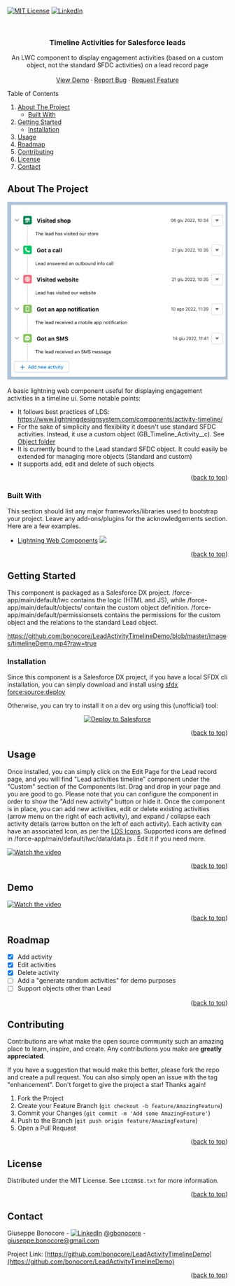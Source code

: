 <a name="readme-top"></a>

<!-- PROJECT SHIELDS -->
[![MIT License][license-shield]][license-url]
[![LinkedIn][linkedin-shield]][linkedin-url]

<!-- PROJECT LOGO -->
<br />
<div align="center">
  <!--<a href="https://github.com/othneildrew/Best-README-Template">
    <img src="images/logo.png" alt="Logo" width="80" height="80">
  </a>-->

  <h3 align="center">Timeline Activities for Salesforce leads</h3>

  <p align="center">
    An LWC component to display engagement activities (based on a custom object, not the standard SFDC activities) on a lead record page
    <br />
    <br />
    <a href="#Demo">View Demo</a>
    ·
    <a href="https://github.com/bonocore/LeadActivityTimelineDemo/issues">Report Bug</a>
    ·
    <a href="https://github.com/bonocore/LeadActivityTimelineDemo/issues">Request Feature</a>
   </p>
</div>

<!-- TABLE OF CONTENTS -->
  <summary>Table of Contents</summary>
  <ol>
    <li>
      <a href="#about-the-project">About The Project</a>
      <ul>
        <li><a href="#built-with">Built With</a></li>
      </ul>
    </li>
    <li>
      <a href="#getting-started">Getting Started</a>
      <ul>
        <li><a href="#installation">Installation</a></li>
      </ul>
    </li>
    <li><a href="#usage">Usage</a></li>
    <li><a href="#roadmap">Roadmap</a></li>
    <li><a href="#contributing">Contributing</a></li>
    <li><a href="#license">License</a></li>
    <li><a href="#contact">Contact</a></li>
  </ol>

<!-- ABOUT THE PROJECT -->
## About The Project

[![Product Name Screen Shot][product-screenshot]](product-screenshot)

A basic lightning web component useful for displaying engagement activities in a timeline ui.
Some notable points:
* It follows best practices of LDS: https://www.lightningdesignsystem.com/components/activity-timeline/
* For the sake of simplicity and flexibility it doesn't use standard SFDC activities. Instead, it use a custom object (GB_Timeline_Activity__c). See [Object folder](https://github.com/bonocore/LeadActivityTimelineDemo/tree/master/force-app/main/default/objects/GB_Timeline_Activity__c)
* It is currently bound to the Lead standard SFDC object. It could easily be extended for managing more objects (Standard and custom)
* It supports add, edit and delete of such objects

<p align="right">(<a href="#readme-top">back to top</a>)</p>

### Built With

This section should list any major frameworks/libraries used to bootstrap your project. Leave any add-ons/plugins for the acknowledgements section. Here are a few examples.

* [Lightning Web Components](https://lwc.dev/) <img src="https://webcomponents.dev/assets/lib/lwc.svg" width="24"/> 

<p align="right">(<a href="#readme-top">back to top</a>)</p>

<!-- GETTING STARTED -->
## Getting Started

This component is packaged as a Salesforce DX project. /force-app/main/default/lwc contains the logic (HTML and JS), while /force-app/main/default/objects/ contain the custom object definition. /force-app/main/default/permissionsets contains the permissions for the custom object and the relations to the standard Lead object.

https://github.com/bonocore/LeadActivityTimelineDemo/blob/master/images/timelineDemo.mp4?raw=true

### Installation

Since this component is a Salesforce DX project, if you have a local SFDX cli installation, you can simply download and install using [sfdx force:source:deploy](https://developer.salesforce.com/docs/atlas.en-us.sfdx_cli_reference.meta/sfdx_cli_reference/cli_reference_force_source.htm#cli_reference_force_source_deploy)

Otherwise, you can try to install it on a dev org using this (unofficial) tool:

<p align="center">
    <a href="https://githubsfdeploy.herokuapp.com?owner=bonocore&repo=LeadActivityTimelineDemo&ref=master">
            <img alt="Deploy to Salesforce"
                src="https://raw.githubusercontent.com/afawcett/githubsfdeploy/master/deploy.png">
    </a>
</p>    

<p align="right">(<a href="#readme-top">back to top</a>)</p>

<!-- USAGE EXAMPLES -->
## Usage

Once installed, you can simply click on the Edit Page for the Lead record page, and you will find "Lead activities timeline" component under the "Custom" section of the Components list. Drag and drop in your page and you are good to go. Please note that you can configure the component in order to show the "Add new activity" button or hide it. Once the component is in place, you can add new activities, edit or delete existing activities (arrow menu on the right of each activity), and expand / collapse each activity details (arrow button on the left of each activity).
Each activity can have an associated Icon, as per the [LDS Icons](https://www.lightningdesignsystem.com/icons/).
Supported icons are defined in /force-app/main/default/lwc/data/data.js . Edit it if you need more.

<a href="http://www.youtube.com/watch?feature=player_embedded&v=XnifV3ay9Tk" target="_blank">
 <img src="http://img.youtube.com/vi/XnifV3ay9Tk/sddefault.jpg" alt="Watch the video" width="240" height="180"  />
</a>

<p align="right">(<a href="#readme-top">back to top</a>)</p>

## Demo

<a href="http://www.youtube.com/watch?feature=player_embedded&v=8AL4W2a9Exw" target="_blank">
 <img src="http://img.youtube.com/vi/8AL4W2a9Exw/sddefault.jpg" alt="Watch the video" width="240" height="180" />
</a>

<p align="right">(<a href="#readme-top">back to top</a>)</p>

<!-- ROADMAP -->
## Roadmap

- [x] Add activity
- [x] Edit activities
- [x] Delete activity
- [ ] Add a "generate random activities" for demo purposes
- [ ] Support objects other than Lead

<p align="right">(<a href="#readme-top">back to top</a>)</p>

  
<!-- CONTRIBUTING -->
## Contributing

Contributions are what make the open source community such an amazing place to learn, inspire, and create. Any contributions you make are **greatly appreciated**.

If you have a suggestion that would make this better, please fork the repo and create a pull request. You can also simply open an issue with the tag "enhancement".
Don't forget to give the project a star! Thanks again!

1. Fork the Project
2. Create your Feature Branch (`git checkout -b feature/AmazingFeature`)
3. Commit your Changes (`git commit -m 'Add some AmazingFeature'`)
4. Push to the Branch (`git push origin feature/AmazingFeature`)
5. Open a Pull Request

<p align="right">(<a href="#readme-top">back to top</a>)</p>



<!-- LICENSE -->
## License

Distributed under the MIT License. See `LICENSE.txt` for more information.

<p align="right">(<a href="#readme-top">back to top</a>)</p>

<!-- CONTACT -->
## Contact

Giuseppe Bonocore - [![LinkedIn][linkedin-shield]][linkedin-url] [@gbonocore](https://twitter.com/gbonocore) - giuseppe.bonocore@gmail.com

Project Link: [https://github.com/bonocore/LeadActivityTimelineDemo](https://github.com/bonocore/LeadActivityTimelineDemo)

<p align="right">(<a href="#readme-top">back to top</a>)</p>



<!-- MARKDOWN LINKS & IMAGES -->
<!-- https://www.markdownguide.org/basic-syntax/#reference-style-links -->
[license-shield]: https://img.shields.io/github/license/othneildrew/Best-README-Template.svg?style=for-the-badge
[license-url]: https://github.com/bonocore/LeadActivityTimelineDemo/blob/master/LICENSE.txt
[linkedin-shield]: https://img.shields.io/badge/-LinkedIn-black.svg?style=for-the-badge&logo=linkedin&colorB=555
[linkedin-url]: https://www.linkedin.com/in/giuseppebonocore/
[product-screenshot]: images/screenshot.png